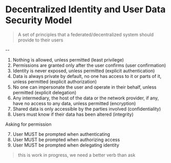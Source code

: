 # Decentralized Identity and User Data Security Model

> A set of principles that a federated/decentralized system should provide to their users

--

1. Nothing is allowed, unless permitted (least privilege)
2. Permissions are granted only after the user confirms (user confirmation)
3. Identity is never exposed, unless permitted (explicit authentication)
3. Data is always private by default, no one has access to it or parts of it, unless permitted (explicit authorization)
5. No one can impersonate the user and operate in their behalf, unless permitted (explicit delegation)
4. Any intermediary, the host of the data or the network provider, if any, have no access to any data, unless permitted (encryption)
5. Shared data is only accessible by the parties involved (confidentiality)
6. Users must know if their data has been altered (integrity)

Asking for permission

7. User MUST be prompted when authenticating
8. User MUST be prompted when authorizing access
9. User MUST be prompted when delegating identity


> this is work in progress, we need a better verb than ask
